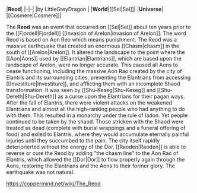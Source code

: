 |**Reod**|
|-|-|
|by  LittleGreyDragon |
|**World**|[[Sel\|Sel]]|
|**Universe**|[[Cosmere\|Cosmere]]|

The **Reod** was an event that occurred on [[Sel\|Sel]] about ten years prior to the [[Fjordell\|Fjordell]] [[Invasion of Arelon\|invasion of Arelon]]. The word Reod is based on Aon Reo which means punishment.
The Reod was a massive earthquake that created an enormous [[Chasm\|chasm]] in the south of [[Arelon\|Arelon]]. It altered the landscape to the point where the [[Aon\|Aons]] used by [[Elantrian\|Elantrians]], which are based upon the landscape of Arelon, were no longer accurate. This caused all Aons to cease functioning, including the massive Aon Rao created by the city of Elantris and its surrounding cities, preventing the Elantrians from accessing [[Investiture\|Investiture]], and afflicting them with an incomplete Shaod transformation. It was seen by [[Shu-Keseg\|Shu-Keseg]] and [[Shu-Dereth\|Shu-Dereth]] as a curse upon the Elantrians for their pagan ways.
After the fall of Elantris, there were violent attacks on the weakened Elantrians and almost all the high-ranking people who had anything to do with them. This resulted in a monarchy under the rule of Iadon. Yet people continued to be taken by the shaod. Those stricken with the Shaod were treated as dead (complete with burial wrappings and a funeral offering of food) and exiled to Elantris, where they would accumulate eternally painful injuries until they succumbed to the pain. The city itself rapidly deteriorierted without the energy of the Dor.
[[Raoden\|Raoden]] is able to reverse or cure the Reod by adding "the chasm line" to the Aon Rao of Elantris, which allowed the [[Dor\|Dor]] to flow properly again through the Aons, restoring the Elantrians and the Aons to their former glory.
The earthquake was not natural.



https://coppermind.net/wiki/The_Reod